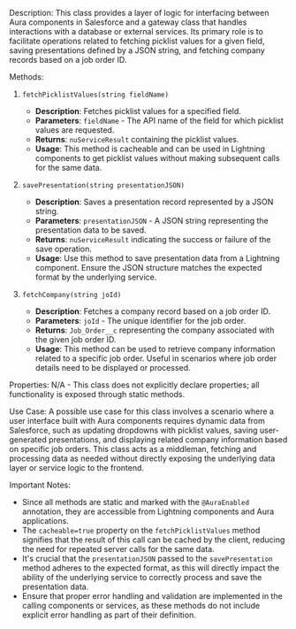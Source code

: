 Description: 
This class provides a layer of logic for interfacing between Aura components in Salesforce and a gateway class that handles interactions with a database or external services. Its primary role is to facilitate operations related to fetching picklist values for a given field, saving presentations defined by a JSON string, and fetching company records based on a job order ID.

Methods: 
1. `fetchPicklistValues(string fieldName)`
    - **Description**: Fetches picklist values for a specified field.
    - **Parameters**: `fieldName` - The API name of the field for which picklist values are requested.
    - **Returns**: `nuServiceResult` containing the picklist values.
    - **Usage**: This method is cacheable and can be used in Lightning components to get picklist values without making subsequent calls for the same data.

2. `savePresentation(string presentationJSON)`
    - **Description**: Saves a presentation record represented by a JSON string.
    - **Parameters**: `presentationJSON` - A JSON string representing the presentation data to be saved.
    - **Returns**: `nuServiceResult` indicating the success or failure of the save operation.
    - **Usage**: Use this method to save presentation data from a Lightning component. Ensure the JSON structure matches the expected format by the underlying service.

3. `fetchCompany(string joId)`
    - **Description**: Fetches a company record based on a job order ID.
    - **Parameters**: `joId` - The unique identifier for the job order.
    - **Returns**: `Job_Order__c` representing the company associated with the given job order ID.
    - **Usage**: This method can be used to retrieve company information related to a specific job order. Useful in scenarios where job order details need to be displayed or processed.

Properties:
N/A - This class does not explicitly declare properties; all functionality is exposed through static methods.

Use Case:
A possible use case for this class involves a scenario where a user interface built with Aura components requires dynamic data from Salesforce, such as updating dropdowns with picklist values, saving user-generated presentations, and displaying related company information based on specific job orders. This class acts as a middleman, fetching and processing data as needed without directly exposing the underlying data layer or service logic to the frontend. 

Important Notes:
- Since all methods are static and marked with the `@AuraEnabled` annotation, they are accessible from Lightning components and Aura applications.
- The `cacheable=true` property on the `fetchPicklistValues` method signifies that the result of this call can be cached by the client, reducing the need for repeated server calls for the same data.
- It's crucial that the `presentationJSON` passed to the `savePresentation` method adheres to the expected format, as this will directly impact the ability of the underlying service to correctly process and save the presentation data.
- Ensure that proper error handling and validation are implemented in the calling components or services, as these methods do not include explicit error handling as part of their definition.
